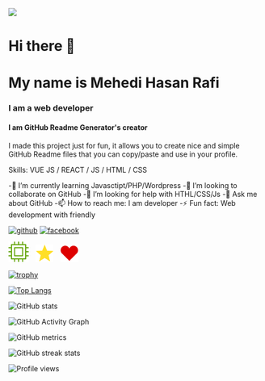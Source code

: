![](https://scontent.fdac116-1.fna.fbcdn.net/v/t1.6435-9/245075913_520006759249033_5762154856590135384_n.jpg?_nc_cat=103&ccb=1-5&_nc_sid=730e14&_nc_eui2=AeH51VKl2V-4aFrYJwXkht7WbYkaLSsQABptiRotKxAAGnAs0J7KzeP2kglg_oC-co8GLfHIkij4UbHFhyjh2Ch0&_nc_ohc=RvuPR0rCZmgAX8yMtr1&_nc_ht=scontent.fdac116-1.fna&oh=c9b3741b0c8c88ee6e77a05db9dbc82e&oe=618D30EE)
# Hi there 👋
# My name is Mehedi Hasan Rafi
### I am a web developer
#### I am GitHub Readme Generator's creator


I made this project just for fun, it allows you to create nice and simple GitHub Readme files that you can copy/paste and use in your profile.

Skills: VUE JS / REACT / JS / HTML / CSS

 -🌱 I’m currently learning Javasctipt/PHP/Wordpress 
 -👯 I’m looking to collaborate on GitHub 
 -🤔 I’m looking for help with HTHL/CSS/Js 
 -💬 Ask me about GitHub 
 -📫 How to reach me: I am developer 
 -⚡ Fun fact: Web development with friendly 


[<img src='https://cdn.jsdelivr.net/npm/simple-icons@3.0.1/icons/github.svg' alt='github' height='40'>](https://github.com/Mehedi512)  [<img src='https://cdn.jsdelivr.net/npm/simple-icons@3.0.1/icons/facebook.svg' alt='facebook' height='40'>](https://www.facebook.com/https://web.facebook.com/profile.php?id=100037191407671&_rdc=1&_rdr)  

<a href='https://docs.github.com/en/developers'><img src='https://raw.githubusercontent.com/acervenky/animated-github-badges/master/assets/devbadge.gif' width='40' height='40'></a> <a href='https://stars.github.com/'><img src='https://raw.githubusercontent.com/acervenky/animated-github-badges/master/assets/starbadge.gif' width='35' height='35'></a> <a href='https://docs.github.com/en/github/supporting-the-open-source-community-with-github-sponsors'><img src='https://raw.githubusercontent.com/acervenky/animated-github-badges/master/assets/sponsorbadge.gif' width='35' height='35'></a> 

[![trophy](https://github-profile-trophy.vercel.app/?username=Mehedi512)](https://github.com/ryo-ma/github-profile-trophy)

[![Top Langs](https://github-readme-stats.vercel.app/api/top-langs/?username=Mehedi512)](https://github.com/anuraghazra/github-readme-stats)

![GitHub stats](https://github-readme-stats.vercel.app/api?username=Mehedi512&show_icons=true&count_private=true)  

![GitHub Activity Graph](https://activity-graph.herokuapp.com/graph?username=Mehedi512)  

![GitHub metrics](https://metrics.lecoq.io/Mehedi512)  

![GitHub streak stats](https://github-readme-streak-stats.herokuapp.com/?user=Mehedi512)  

![Profile views](https://gpvc.arturio.dev/Mehedi512)  

